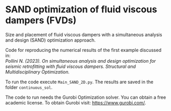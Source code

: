 # SAND optimization of fluid viscous dampers (FVDs)  

Size and placement of fluid viscous dampers with a simultaneous analysis and design (SAND) optimization approach.   

Code for reproducing the numerical results of the first example discussed in:   
<em>Pollini N. (2023). On simultaneous analysis and design optimization for seismic retrofitting with fluid viscous dampers. Structural and Multidisciplinary Optimization. </em>

To run the code execute ``Main_SAND_2D.py``. The results are saved in the folder ``continuous_sol``.

The code to run needs the Gurobi Optimization solver. You can obtain a free academic license. To obtain Gurobi visit: https://www.gurobi.com/. 
